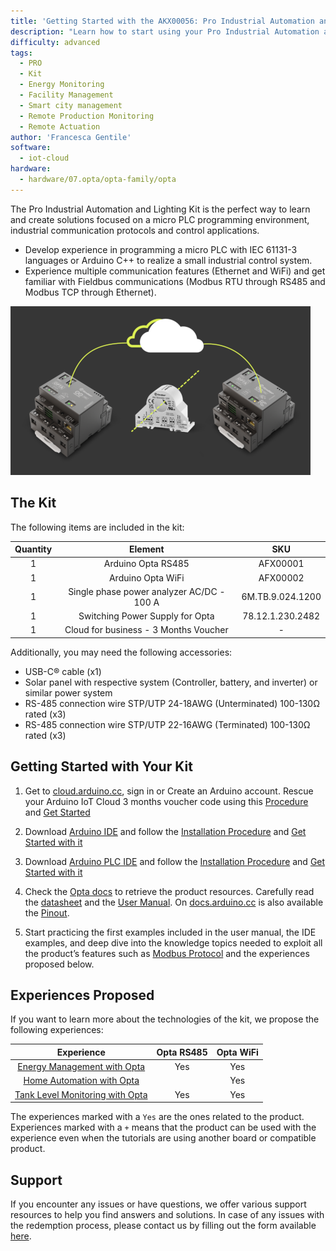 ```yaml
---
title: 'Getting Started with the AKX00056: Pro Industrial Automation and Lighting Kit'
description: "Learn how to start using your Pro Industrial Automation and Lighting Kit"
difficulty: advanced
tags:
  - PRO
  - Kit
  - Energy Monitoring
  - Facility Management
  - Smart city management
  - Remote Production Monitoring
  - Remote Actuation
author: 'Francesca Gentile'
software:
  - iot-cloud
hardware:
  - hardware/07.opta/opta-family/opta
---
```


The Pro Industrial Automation and Lighting Kit is the perfect way to learn and create solutions focused on a micro PLC programming environment, industrial communication protocols and control applications.

- Develop experience in programming a micro PLC with IEC 61131-3 languages or Arduino C++ to realize a small industrial control system.
- Experience multiple communication features (Ethernet and WiFi) and get familiar with Fieldbus communications (Modbus RTU through RS485 and Modbus TCP through Ethernet).

![Pro Industrial Automation and Lighting Kit Main Features](assets/industrial-thumb.png)

## The Kit

The following items are included in the kit:

| Quantity |                  Element                  |       SKU        |
|:--------:|:-----------------------------------------:|:----------------:|
|    1     |            Arduino Opta RS485             |     AFX00001     |
|    1     |             Arduino Opta WiFi             |     AFX00002     |
|    1     | Single phase power analyzer AC/DC - 100 A | 6M.TB.9.024.1200 |
|    1     |      Switching Power Supply for Opta      | 78.12.1.230.2482 |
|    1     |   Cloud for business - 3 Months Voucher   |        -         |


Additionally, you may need the following accessories:

* USB-C® cable (x1)
* Solar panel with respective system (Controller, battery, and inverter) or similar power system
* RS-485 connection wire STP/UTP 24-18AWG (Unterminated) 100-130Ω rated (x3)
* RS-485 connection wire STP/UTP 22-16AWG (Terminated) 100-130Ω rated (x3)

## Getting Started with Your Kit

1. Get to [cloud.arduino.cc](https://cloud.arduino.cc/), sign in or Create an Arduino account. Rescue your Arduino IoT Cloud 3 months voucher code using this [Procedure](https://docs.arduino.cc/tutorials/generic/cloud-business-voucher-redeem) and [Get Started](https://docs.arduino.cc/arduino-cloud/getting-started/arduino-cloud-for-business!)

2. Download [Arduino IDE](https://www.arduino.cc/en/software#future-version-of-the-arduino-ide) and follow the [Installation Procedure](https://docs.arduino.cc/software/ide-v2/tutorials/getting-started/ide-v2-downloading-and-installing) and [Get Started with it](https://docs.arduino.cc/software/ide-v2/tutorials/getting-started-ide-v2)

3. Download [Arduino PLC IDE](https://www.arduino.cc/en/software#arduino-plc-ide) and follow the [Installation Procedure](https://docs.arduino.cc/software/plc-ide/tutorials/plc-ide-setup-license) and [Get Started with it](https://docs.arduino.cc/software/plc-ide/tutorials/plc-programming-introduction)

4. Check the [Opta docs](https://docs.arduino.cc/hardware/opta) to retrieve the product resources. Carefully read the [datasheet](https://docs.arduino.cc/resources/datasheets/AFX00001-AFX00002-AFX00003-datasheet.pdf) and the [User Manual](https://docs.arduino.cc/tutorials/opta/user-manual). On [docs.arduino.cc](http://docs.arduino.cc) is also available the [Pinout](https://docs.arduino.cc/resources/pinouts/opta-full-pinout.pdf).

5. Start practicing the first examples included in the user manual, the IDE examples, and deep dive into the knowledge topics needed to exploit all the product’s features such as [Modbus Protocol](https://docs.arduino.cc/learn/communication/modbus) and the experiences proposed below.


## Experiences Proposed

If you want to learn more about the technologies of the kit, we propose the following experiences:

|                                                Experience                                                | Opta RS485 | Opta WiFi |
|:--------------------------------------------------------------------------------------------------------:|:----------:|:---------:|
| [Energy Management with Opta](https://docs.arduino.cc/tutorials/opta/energy-management-application-note) |    Yes     |    Yes    |
|   [Home Automation with Opta](https://docs.arduino.cc/tutorials/opta/home-automation-application-note)   |            |    Yes    |
|      [Tank Level Monitoring with Opta](https://docs.arduino.cc/tutorials/opta/tank-level-app-note)       |    Yes     |    Yes    |



The experiences marked with a `Yes` are the ones related to the product. Experiences marked with a `+` means that the product can be used with the experience even when the tutorials are using another board or compatible product.


## Support

If you encounter any issues or have questions, we offer various support resources to help you find answers and solutions. In case of any issues with the redemption process, please contact us by filling out the form available [here](https://www.arduino.cc/en/contact-us/).